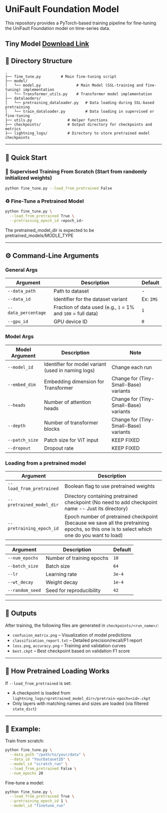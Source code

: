 # UniFault Foundation Model 

This repository provides a PyTorch-based training pipeline for fine-tuning 
the UniFault Foundation model on time-series data.

Tiny Model [Download Link](https://tinyurl.com/mtdytebs)
---

## 📁 Directory Structure

```
.
├── fine_tune.py         # Main fine-tuning script
├── model/
│   └── model.py                # Main Model (SSL-training and fine-tuning) implementation
│   └── Transformer_utils.py    # Transformer model implementation
├── datalaoders/
│   └── pretraining_dataloader.py   # Data loading during SSL-based pretraining
│   └── train_dataloader.py         # Data loading in supervised or fine-tuning
├── utils.py                # Helper functions
├── checkpoints/            # Output directory for checkpoints and metrics
├── lightning_logs/         # Directory to store pretrained model checkpoints
```

---

## 🚀 Quick Start

### 🧪 Supervised Training From Scratch (Start from randomly initialized weights)

```bash
python fine_tune.py --load_from_pretrained False
```

### ♻️ Fine-Tune a Pretrained Model

```bash
python fine_tune.py \
  --load_from_pretrained True \
  --pretraining_epoch_id <epoch_id>
```
The pretrained_model_dir is expected to be pretrained_models/MODLE_TYPE


---

## ⚙️ Command-Line Arguments
### General Args
| Argument                 | Description                                                  | Default   |
| ------------------------ |--------------------------------------------------------------|-----------|
| `--data_path`            | Path to dataset                                              | -         |
| `--data_id`              | Identifier for the dataset variant                           | Ex: `IMS` |
| `--data_percentage`      | Fraction of data used (e.g., `1` = 1% and `100` = full data) | `1`       |
| `--gpu_id`               | GPU device ID                                                | `0`       |


### Model Args
| Model Argument | Description                                                  | Note                                  |
|----------------|--------------------------------------------------------------|---------------------------------------|
| `--model_id`   | Identifier for model variant (used in naming logs)           | Change each run                       |
| `--embed_dim`  | Embedding dimension for Transformer                          | Change for (Tiny-Small-Base) variants |
| `--heads`      | Number of attention heads                                    | Change for (Tiny-Small-Base) variants |
| `--depth`      | Number of transformer blocks                                 | Change for (Tiny-Small-Base) variants |
| `--patch_size` | Patch size for ViT input                                     | KEEP FIXED                            |
| `--dropout`    | Dropout rate                                                 | KEEP FIXED                                 |

### Loading from a pretrained model
| Argument                 | Description                                                                                                                                |
| ------------------------ |--------------------------------------------------------------------------------------------------------------------------------------------|
| `--load_from_pretrained` | Boolean flag to use pretrained weights                                                                                                     |
| `--pretrained_model_dir` | Directory containing pretrained checkpoint (No need to add checkpoint name -- Just its directory)                                          |
| `--pretraining_epoch_id` | Epoch number of pretrained checkpoint (because we save all the pretraining epochs, so this one is to select which one do you want to load) |

| Argument                 | Description                                                  | Default  |
| ------------------------ |--------------------------------------------------------------| -------- |
| `--num_epochs`           | Number of training epochs                                    | `10`     |
| `--batch_size`           | Batch size                                                   | `64`     |
| `--lr`                   | Learning rate                                                | `3e-4`   |
| `--wt_decay`             | Weight decay                                                 | `1e-4`   |
| `--random_seed`          | Seed for reproducibility                                     | `42`     |

---

## 📝 Outputs

After training, the following files are generated in `checkpoints/<run_name>/`:

* `confusion_matrix.png` – Visualization of model predictions
* `classification_report.txt` – Detailed precision/recall/F1 report
* `loss.png`, `accuracy.png` – Training and validation curves
* `best.ckpt` – Best checkpoint based on validation F1 score

---

## 🧠 How Pretrained Loading Works

If `--load_from_pretrained` is set:

* A checkpoint is loaded from `lightning_logs/<pretrained_model_dir>/pretrain-epoch=<id>.ckpt`
* Only layers with matching names and sizes are loaded (via filtered `state_dict`)

---

## 🧪 Example:

Train from scratch:

```bash
python fine_tune.py \
  --data_path "/path/to/your/data" \
  --data_id "YourDatasetID" \
  --model_id "scratch_run" \
  --load_from_pretrained False \
  --num_epochs 20
```

Fine-tune a model:

```bash
python fine_tune.py \
  --load_from_pretrained True \
  --pretraining_epoch_id 1 \
  --model_id "finetune_run"
```
